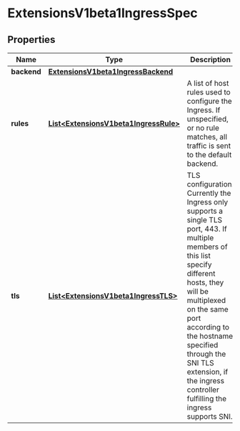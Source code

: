 

# ExtensionsV1beta1IngressSpec

## Properties

Name | Type | Description | Notes
------------ | ------------- | ------------- | -------------
**backend** | [**ExtensionsV1beta1IngressBackend**](ExtensionsV1beta1IngressBackend.md) |  |  [optional]
**rules** | [**List&lt;ExtensionsV1beta1IngressRule&gt;**](ExtensionsV1beta1IngressRule.md) | A list of host rules used to configure the Ingress. If unspecified, or no rule matches, all traffic is sent to the default backend. |  [optional]
**tls** | [**List&lt;ExtensionsV1beta1IngressTLS&gt;**](ExtensionsV1beta1IngressTLS.md) | TLS configuration. Currently the Ingress only supports a single TLS port, 443. If multiple members of this list specify different hosts, they will be multiplexed on the same port according to the hostname specified through the SNI TLS extension, if the ingress controller fulfilling the ingress supports SNI. |  [optional]



